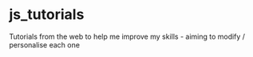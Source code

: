 # js_tutorials
Tutorials from the web to help me improve my skills - aiming to modify / personalise each one
